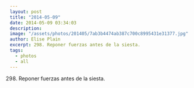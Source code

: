 ```yaml
---
layout: post
title: "2014-05-09"
date: 2014-05-09 03:34:03
description: 
image: "/assets/photos/201405/7ab3b4474ab387c700c8995431e31377.jpg"
author: Elise Plain
excerpt: 298. Reponer fuerzas antes de la siesta.
tags: 
  - photos
  - all
---
```


298. Reponer fuerzas antes de la siesta.
<p></p>
